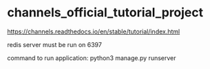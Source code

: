 # channels_official_tutorial_project

https://channels.readthedocs.io/en/stable/tutorial/index.html

redis server must be run on 6397

command to run application: python3 manage.py runserver
